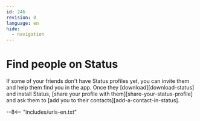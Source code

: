 ```yaml
---
id: 246
revision: 0
language: en
hide:
  - navigation
---
```


# Find people on Status

If some of your friends don't have Status profiles yet, you can invite them and help them find you in the app. Once they [download][download-status] and install Status, [share your profile with them][share-your-status-profile] and ask them to [add you to their contacts][add-a-contact-in-status].

--8<-- "includes/urls-en.txt"